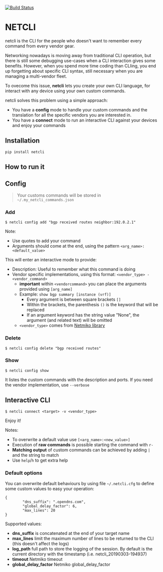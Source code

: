 [![Build Status](https://travis-ci.org/chadell/netcli.svg?branch=master)](https://travis-ci.org/chadell/netcli)

# NETCLI

netcli is the CLI for the people who doesn't want to remember every command from every vendor gear.

Networking nowadays is moving away from traditional CLI operation, but there is still some debugging use-cases when a CLI interaction gives some benefits. However, when you spend more time coding than CLIing, you end up forgetting about specific CLI syntax, still necessary when you are managing a multi-vendor fleet.

To ovecome this issue, **netcli** lets you create your own CLI language, for interact with any device using your own custom commands.

netcli solves this problem using a simple approach:
* You have a **config** mode to handle your custom commands and the translation for all the specific vendors you are interested in.
* You have a **connect** mode to run an interactive CLI against your devices and enjoy your commands

## Installation

```
pip install netcli
```

## How to run it

## Config

> Your customs commands will be stored in `~/.my_netcli_commands.json`

### Add

```
$ netcli config add "bgp received routes neighbor:192.0.2.1"
```

Note:
* Use quotes to add your command
* Arguments should come at the end, using the pattern `<arg_name>:<default_value>`

This will enter an interactive mode to provide:
* Description: Useful to remember what this command is doing
* Vendor specific implementations, using this format: `<vendor_type> - <vendor_command>`
    * **important** within `<vendorcommand>` you can place the arguments provided using `[arg_name]`
    * Example: `show bgp summary [instance (vrf)]`
        * Every argument is between square brackets `[]`
        * Within the brackets, the parenthesis `()` is the keyword that will be replaced
        * If an argument keyword has the string value "None", the argument (and related text) will be omitted
    * `<vendor_type>` comes from [Netmiko library](https://github.com/ktbyers/netmiko/blob/develop/netmiko/ssh_dispatcher.py#L76)

### Delete

```
$ netcli config delete "bgp received routes"
```

### Show

```
$ netcli config show
```

It listes the custom commands with the description and ports.
If you need the vendor implementation, use `--verbose`


## Interactive CLI

```
$ netcli connect <target> -v <vendor_type>
```

Enjoy it!

Notes:
* To overwrite a default value use `[<arg_name>:<new_value>]`
* Execution of **raw commands** is possible starting the command with `r- ` 
* **Matching output** of custom commands can be achieved by adding ` | ` and the string to match
* Use `help`/`h` to get extra help

### Default options

You can overwrite default behaviours by using file `~/.netcli.cfg` to define some custom values to easy your operation:

```
{
        "dns_suffix": ".opendns.com",
        "global_delay_factor": 6,
        "max_lines": 20
}
```

Supported values:

* **dns_suffix** is concatenated at the end of your target name
* **max_lines** limit the maximum number of lines to be returned to the CLI (this doesn't affect the logs)
* **log_path** full path to store the logging of the session. By default is the current directory with the timestamp (i.e. netcli_20190303-194937)
* **timeout** Netmiko timeout
* **global_delay_factor** Netmiko global_delay_factor
